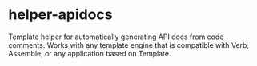 helper-apidocs
==============

Template helper for automatically generating API docs from code comments. Works with any template engine that is compatible with Verb, Assemble, or any application based on Template.
